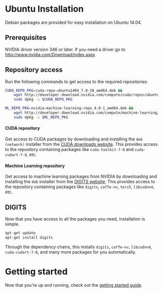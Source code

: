 # Ubuntu Installation

Debian packages are provided for easy installation on Ubuntu 14.04.

## Prerequisites

NVIDIA driver version 346 or later.  If you need a driver go to http://www.nvidia.com/Download/index.aspx

## Repository access

Run the following commands to get access to the required repositories:
```sh
CUDA_REPO_PKG=cuda-repo-ubuntu1404_7.0-28_amd64.deb &&
    wget http://developer.download.nvidia.com/compute/cuda/repos/ubuntu1404/x86_64/$CUDA_REPO_PKG &&
    sudo dpkg -i $CUDA_REPO_PKG

ML_REPO_PKG=nvidia-machine-learning-repo_4.0-1_amd64.deb &&
    wget http://developer.download.nvidia.com/compute/machine-learning/repos/ubuntu1404/x86_64/$ML_REPO_PKG &&
    sudo dpkg -i $ML_REPO_PKG
```

#### CUDA repository

Get access to CUDA packages by downloading and installing the `deb (network)` installer from the [CUDA downloads website](https://developer.nvidia.com/cuda-downloads).
This provides access to the repository containing packages like `cuda-toolkit-7-0` and `cuda-cudart-7-0`, etc.

#### Machine Learning repository

Get access to machine learning packages from NVIDIA by downloading and installing the `deb` installer from the [DIGITS website](https://developer.nvidia.com/digits).
This provides access to the repository containing packages like `digits`, `caffe-nv`, `torch`, `libcudnn4`, etc.

## DIGITS

Now that you have access to all the packages you need, installation is simple.

```sh
apt-get update
apt-get install digits
```
Through the dependency chains, this installs `digits`, `caffe-nv`, `libcudnn4`, `cuda-cudart-7-0`, and many more packages for you automatically.

# Getting started

Now that you're up and running, check out the [getting started guide](GettingStarted.md).
